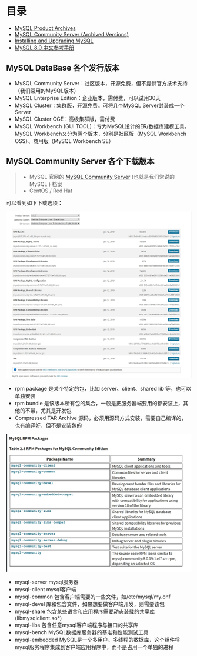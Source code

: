 # 目录

* [MySQL Product Archives](https://downloads.mysql.com/archives/)
* [MySQL Community Server (Archived Versions)](https://downloads.mysql.com/archives/community/)
* [Installing and Upgrading MySQL](https://nowjava.com/docs/mysql-8.0-en/installing.html#linux-installation-yum-repo)
* [MySQL 8.0 中文参考手册](http://www.deituicms.com/mysql8cn/cn/index.html)


## MySQL DataBase 各个发行版本
* MySQL Community Server：社区版本，开源免费，但不提供官方技术支持（我们常用的MySQL版本）
* MySQL Enterprise Edition：企业版本，需付费，可以试用30天
* MySQL Cluster：集群版，开源免费。可将几个MySQL Server封装成一个Server
* MySQL Cluster CGE：高级集群版，需付费
* MySQL Workbench (GUI TOOL)：专为MySQL设计的ER/数据库建模工具。MySQL Workbench又分为两个版本，分别是社区版（MySQL Workbench OSS）、商用版（MySQL Workbench SE）

## MySQL Community Server 各个下载版本

> * MySQL 官网的 [MySQL Community Server](https://dev.mysql.com/downloads/mysql/) (也就是我们常说的 MySQL ) 档案
> * CentOS / Red Hat

可以看到如下下载选项：

![](./images/archives.jpg)
* rpm package  是某个特定的包，比如 server、client、shared lib 等，也可以单独安装
* rpm bundle  是该版本所有包的集合，一般是把服务器端要用的都安装上，其他的不带，尤其是开发包
* Compressed TAR Archive  源码，必须用源码方式安装，需要自己编译的，也有编译好，但不是安装包的

![](./images/download_banben.jpg)
* mysql-server  mysql服务器
* mysql-client  mysql客户端
* mysql-common  包含客户端需要的一些文件，如/etc/mysql/my.cnf
* mysql-devel  库和包含文件，如果想要做客户端开发，则需要该包
* mysql-share  包含某些语言和应用程序需要动态装载的共享库(libmysqlclient.so*)
* mysql-libs  包含任意mysql客户端程序与接口的共享库
* mysql-bench   MySQL数据库服务器的基准和性能测试工具
* mysql-embedded  MySQL是一个多用户、多线程的数据库，这个组件将mysql服务程序集成到客户端应用程序中，而不是占用一个单独的进程


